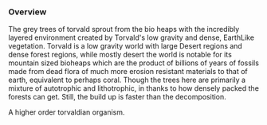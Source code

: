 
### Overview

The grey trees of torvald sprout from the bio heaps with the incredibly layered environment created by Torvald's low gravity and dense, EarthLike vegetation.  Torvald is a low gravity world with large Desert regions and dense forest regions, while mostly desert the world is notable for its mountain sized bioheaps which are the product of billions of years of fossils made from dead flora of much more erosion resistant materials to that of earth, equivalent to perhaps coral.  Though the trees here are primarily a mixture of autotrophic and lithotrophic, in thanks to how densely packed the forests can get.  Still, the build up is faster than the decomposition.

A higher order torvaldian organism.
